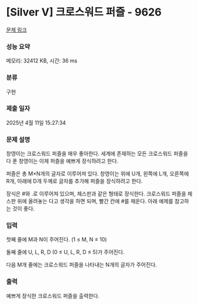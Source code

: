 # [Silver V] 크로스워드 퍼즐 - 9626 

[문제 링크](https://www.acmicpc.net/problem/9626) 

### 성능 요약

메모리: 32412 KB, 시간: 36 ms

### 분류

구현

### 제출 일자

2025년 4월 11일 15:27:34

### 문제 설명

<p>창영이는 크로스워드 퍼즐을 매우 좋아한다. 세계에 존재하는 모든 크로스워드 퍼즐을 다 푼 창영이는 이제 퍼즐을 예쁘게 장식하려고 한다.</p>

<p>퍼즐은 총 M×N개의 글자로 이루어져 있다. 창영이는 위에 U개, 왼쪽에 L개, 오른쪽에 R개, 아래에 D개 두께로 글자를 추가해 퍼즐을 장식하려고 한다.</p>

<p>장식은 #와 .로 이루어져 있으며, 체스판과 같은 형태로 장식한다. 크로스워드 퍼즐을 체스판 위에 올려놓는 다고 생각을 하면 되며, 빨간 칸에 #를 채운다. 아래 예제를 참고하는 것이 좋다.</p>

### 입력 

 <p>첫째 줄에 M과 N이 주어진다. (1 ≤ M, N ≤ 10)</p>

<p>둘째 줄에 U, L, R, D (0 ≤ U, L, R, D ≤ 5)가 주어진다.</p>

<p>다음 M개 줄에는 크로스워드 퍼즐을 나타내는 N개의 글자가 주어진다.</p>

### 출력 

 <p>예쁘게 장식한 크로스워드 퍼즐을 출력한다.</p>

